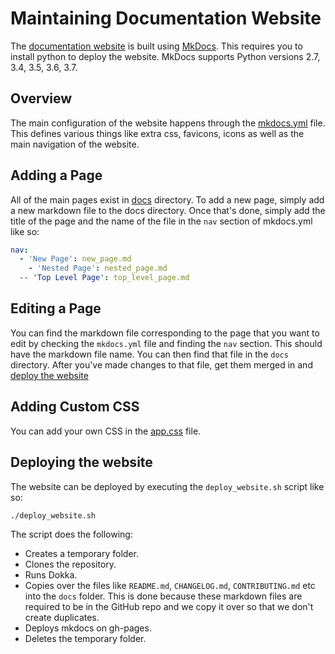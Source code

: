 # Maintaining Documentation Website

The [documentation website](https://uber.github.io/AutoDispose/) is built using [MkDocs](https://squidfunk.github.io/mkdocs-material/). This requires you to install python to deploy the website. MkDocs supports Python versions 2.7, 3.4, 3.5, 3.6, 3.7.

## Overview

The main configuration of the website happens through the [mkdocs.yml](https://github.com/uber/AutoDispose/blob/main/mkdocs.yml) file. This defines various things like extra css, favicons, icons as well as the main navigation of the website.

## Adding a Page

All of the main pages exist in [docs](https://github.com/uber/AutoDispose/tree/main/docs) directory. To add a new page, simply add a new markdown file to the docs directory. Once that's done, simply add the title of the page and the name of the file in the `nav` section of mkdocs.yml like so:
```yml
nav:
  - 'New Page': new_page.md
    - 'Nested Page': nested_page.md
  -- 'Top Level Page': top_level_page.md
 ```

 ## Editing a Page

 You can find the markdown file corresponding to the page that you want to edit by checking the `mkdocs.yml` file and finding the `nav` section. This should have the markdown file name.
You can then find that file in the `docs` directory. After you've made changes to that file, get them merged in and [deploy the website](#deploying-the-website)

 ## Adding Custom CSS

 You can add your own CSS in the [app.css](https://github.com/uber/AutoDispose/blob/main/docs/css/app.css) file.

 ## Deploying the website

 The website can be deployed by executing the `deploy_website.sh` script like so:
```bash
./deploy_website.sh
```
The script does the following:
 * Creates a temporary folder.
 * Clones the repository.
 * Runs Dokka.
 * Copies over the files like `README.md`, `CHANGELOG.md`, `CONTRIBUTING.md` etc into the `docs` folder. This is done because these markdown files are required to be in the GitHub repo and we copy it over so that we don't create duplicates.
 * Deploys mkdocs on gh-pages.
 * Deletes the temporary folder.

